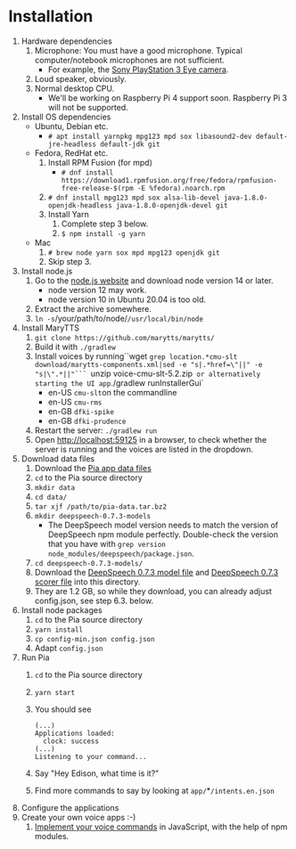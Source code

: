 # Installation

1. Hardware dependencies
   1. Microphone: You must have a good microphone. Typical computer/notebook microphones are not sufficient.
      * For example, the [Sony PlayStation 3 Eye camera](https://www.amazon.de/dp/B00LME2JGQ/).
   2. Loud speaker, obviously.
   3. Normal desktop CPU.
      * We'll be working on Raspberry Pi 4 support soon. Raspberry Pi 3 will not be supported.
2. Install OS dependencies
   * Ubuntu, Debian etc.
     * `# apt install yarnpkg mpg123 mpd sox libasound2-dev default-jre-headless default-jdk git`
   * Fedora, RedHat etc.
     1. Install RPM Fusion \(for mpd\)
        * `# dnf install https://download1.rpmfusion.org/free/fedora/rpmfusion-free-release-$(rpm -E %fedora).noarch.rpm`
     2. `# dnf install mpg123 mpd sox alsa-lib-devel java-1.8.0-openjdk-headless java-1.8.0-openjdk-devel git`
     3. Install Yarn
        1. Complete step 3 below.
        2. `$ npm install -g yarn`
   * Mac
     1. `# brew node yarn sox mpd mpg123 openjdk git`
     2. Skip step 3.
3. Install node.js
   1. Go to the [node.js website](https://nodejs.org/en/) and download node version 14 or later.
      * node version 12 may work.
      * node version 10 in Ubuntu 20.04 is too old.
   2. Extract the archive somewhere.
   3. `ln -s`/your/path/to/node/`/usr/local/bin/node`
4. Install MaryTTS
   1. `git clone https://github.com/marytts/marytts/`
   2. Build it with `./gradlew`
   3. Install voices by running``wget `grep location.*cmu-slt download/marytts-components.xml|sed -e "s|.*href=\"||" -e "s|\".*||"``` `unzip voice-cmu-slt-5.2.zip` or alternatively starting the UI app`./gradlew runInstallerGui`
      * en-US `cmu-slt`on the commandline
      * en-US `cmu-rms`
      * en-GB `dfki-spike`
      * en-GB `dfki-prudence`
   4. Restart the server: `./gradlew run`
   5. Open [http://localhost:59125](http://localhost:59125) in a browser, to check whether the server is running and the voices are listed in the dropdown.
5. Download data files
   1. Download the [Pia app data files](https://pia.im/download/pia-data.tar.bz2)
   2. `cd` to the Pia source directory
   3. `mkdir data`
   4. `cd data/`
   5. `tar xjf /path/to/pia-data.tar.bz2`
   6. `mkdir deepspeech-0.7.3-models`
      * The DeepSpeech model version needs to match the version of DeepSpeech npm module perfectly. Double-check the version that you have with `grep version node_modules/deepspeech/package.json`.
   7. `cd deepspeech-0.7.3-models/`
   8. Download the [DeepSpeech 0.7.3 model file](https://github.com/mozilla/DeepSpeech/releases/download/v0.7.3/deepspeech-0.7.3-models.pbmm) and [DeepSpeech 0.7.3 scorer file](https://github.com/mozilla/DeepSpeech/releases/download/v0.7.3/deepspeech-0.7.3-models.scorer) into this directory.
   9. They are 1.2 GB, so while they download, you can already adjust config.json, see step 6.3. below.
6. Install node packages
   1. `cd` to the Pia source directory
   2. `yarn install`
   3. `cp config-min.json config.json`
   4. Adapt `config.json`
7. Run Pia
   1. `cd` to the Pia source directory
   2. `yarn start`
   3. You should see

      ```text
      (...)
      Applications loaded:
        clock: success
      (...)
      Listening to your command...
      ```

   4. Say "Hey Edison, what time is it?"
   5. Find more commands to say by looking at `app/`\*`/intents.en.json`
8. Configure the applications
9. Create your own voice apps :-\)
   1. [Implement your voice commands](../develop/app/create-the-stub-files.md) in JavaScript, with the help of npm modules.

